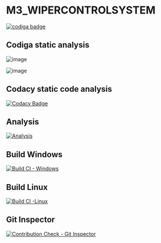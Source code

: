 # M3_WIPERCONTROLSYSTEM

<a href="https://app.codiga.io/hub/user/github/Kavya1-2-3">
   <img src="https://api.codiga.io/public/badge/user/github/Kavya1-2-3?style=light" alt="codiga badge" />
</a>

## Codiga static analysis

![image](https://user-images.githubusercontent.com/101272208/168411329-51a849f5-353a-4cb8-b33b-7c5448050967.png)

![image](https://user-images.githubusercontent.com/101272208/168411270-720672a7-7abe-4965-9ef4-5a68d9f74e80.png)
## Codacy static code analysis
[![Codacy Badge](https://app.codacy.com/project/badge/Grade/5687b912210a4aa8a07409885a0f1eca)](https://www.codacy.com/gh/Kavya1-2-3/M3_WIPERCONTROLSYSTEM/dashboard?utm_source=github.com&amp;utm_medium=referral&amp;utm_content=Kavya1-2-3/M3_WIPERCONTROLSYSTEM&amp;utm_campaign=Badge_Grade)
## Analysis
[![Analysis](https://github.com/Kavya1-2-3/M3_WIPERCONTROLSYSTEM/actions/workflows/Analysis.yml/badge.svg)](https://github.com/Kavya1-2-3/M3_WIPERCONTROLSYSTEM/actions/workflows/Analysis.yml)
## Build Windows
[![Build CI - Windows](https://github.com/Kavya1-2-3/M3_WIPERCONTROLSYSTEM/actions/workflows/Build-Windows.yml/badge.svg)](https://github.com/Kavya1-2-3/M3_WIPERCONTROLSYSTEM/actions/workflows/Build-Windows.yml)
## Build Linux
[![Build CI -Linux](https://github.com/Kavya1-2-3/M3_WIPERCONTROLSYSTEM/actions/workflows/Build_Linux.yml/badge.svg)](https://github.com/Kavya1-2-3/M3_WIPERCONTROLSYSTEM/actions/workflows/Build_Linux.yml)
## Git Inspector
[![Contribution Check - Git Inspector](https://github.com/Kavya1-2-3/M3_WIPERCONTROLSYSTEM/actions/workflows/Git_Inspector.yml/badge.svg)](https://github.com/Kavya1-2-3/M3_WIPERCONTROLSYSTEM/actions/workflows/Git_Inspector.yml)
